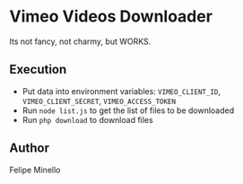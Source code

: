 # Vimeo Videos Downloader
Its not fancy, not charmy, but WORKS.

## Execution
- Put data into environment variables: `VIMEO_CLIENT_ID`, `VIMEO_CLIENT_SECRET`, `VIMEO_ACCESS_TOKEN`
- Run `node list.js` to get the list of files to be downloaded
- Run `php download` to download files

## Author
Felipe Minello